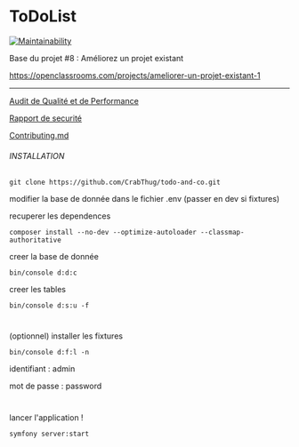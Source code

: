 ToDoList
========

[![Maintainability](https://api.codeclimate.com/v1/badges/654ca99a95400781902d/maintainability)](https://codeclimate.com/github/CrabThug/todo-and-co/maintainability)

Base du projet #8 : Améliorez un projet existant

https://openclassrooms.com/projects/ameliorer-un-projet-existant-1

----

[Audit de Qualité et de Performance](../docs/Audit_de_qualité_et_de_performance.pdf)

[Rapport de securité](../docs/Rapport_de_securité_symfony_4.4.3.pdf)

[Contributing.md](../Contributing.md)


###### INSTALLATION

`git clone https://github.com/CrabThug/todo-and-co.git`

modifier la base de donnée dans le fichier .env (passer en dev si fixtures)

recuperer les dependences

`composer install --no-dev --optimize-autoloader --classmap-authoritative`

creer la base de donnée

`bin/console d:d:c`

creer les tables

`bin/console d:s:u -f`

#

(optionnel) installer les fixtures

`bin/console d:f:l -n`

identifiant : admin

mot de passe : password

#

lancer l'application !

`symfony server:start`
